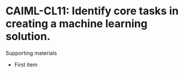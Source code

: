 # CAIML-CL11:  	Identify core tasks in creating a machine learning solution.	 

Supporting materials

* First item